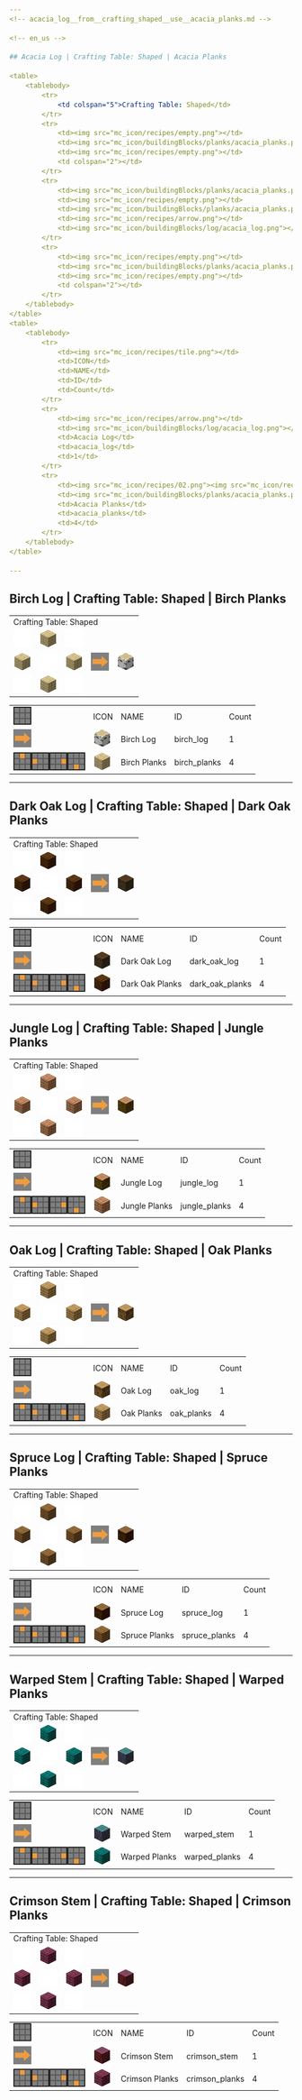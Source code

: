 ```yaml
---
<!-- acacia_log__from__crafting_shaped__use__acacia_planks.md -->

<!-- en_us -->

## Acacia Log | Crafting Table: Shaped | Acacia Planks

<table>
	<tablebody>
		<tr>
			<td colspan="5">Crafting Table: Shaped</td>
		</tr>
		<tr>
			<td><img src="mc_icon/recipes/empty.png"></td>
			<td><img src="mc_icon/buildingBlocks/planks/acacia_planks.png"></td>
			<td><img src="mc_icon/recipes/empty.png"></td>
			<td colspan="2"></td>
		</tr>
		<tr>
			<td><img src="mc_icon/buildingBlocks/planks/acacia_planks.png"></td>
			<td><img src="mc_icon/recipes/empty.png"></td>
			<td><img src="mc_icon/buildingBlocks/planks/acacia_planks.png"></td>
			<td><img src="mc_icon/recipes/arrow.png"></td>
			<td><img src="mc_icon/buildingBlocks/log/acacia_log.png"></td>
		</tr>
		<tr>
			<td><img src="mc_icon/recipes/empty.png"></td>
			<td><img src="mc_icon/buildingBlocks/planks/acacia_planks.png"></td>
			<td><img src="mc_icon/recipes/empty.png"></td>
			<td colspan="2"></td>
		</tr>
	</tablebody>
</table>
<table>
	<tablebody>
		<tr>
			<td><img src="mc_icon/recipes/tile.png"></td>
			<td>ICON</td>
			<td>NAME</td>
			<td>ID</td>
			<td>Count</td>
		</tr>
		<tr>
			<td><img src="mc_icon/recipes/arrow.png"></td>
			<td><img src="mc_icon/buildingBlocks/log/acacia_log.png"></td>
			<td>Acacia Log</td>
			<td>acacia_log</td>
			<td>1</td>
		</tr>
		<tr>
			<td><img src="mc_icon/recipes/02.png"><img src="mc_icon/recipes/04.png"><img src="mc_icon/recipes/06.png"><img src="mc_icon/recipes/08.png"></td>
			<td><img src="mc_icon/buildingBlocks/planks/acacia_planks.png"></td>
			<td>Acacia Planks</td>
			<td>acacia_planks</td>
			<td>4</td>
		</tr>
	</tablebody>
</table>

---
```

<!-- birch_log__from__crafting_shaped__use__birch_planks.md -->

<!-- en_us -->

## Birch Log | Crafting Table: Shaped | Birch Planks

<table>
	<tablebody>
		<tr>
			<td colspan="5">Crafting Table: Shaped</td>
		</tr>
		<tr>
			<td><img src="mc_icon/recipes/empty.png"></td>
			<td><img src="mc_icon/buildingBlocks/planks/birch_planks.png"></td>
			<td><img src="mc_icon/recipes/empty.png"></td>
			<td colspan="2"></td>
		</tr>
		<tr>
			<td><img src="mc_icon/buildingBlocks/planks/birch_planks.png"></td>
			<td><img src="mc_icon/recipes/empty.png"></td>
			<td><img src="mc_icon/buildingBlocks/planks/birch_planks.png"></td>
			<td><img src="mc_icon/recipes/arrow.png"></td>
			<td><img src="mc_icon/buildingBlocks/log/birch_log.png"></td>
		</tr>
		<tr>
			<td><img src="mc_icon/recipes/empty.png"></td>
			<td><img src="mc_icon/buildingBlocks/planks/birch_planks.png"></td>
			<td><img src="mc_icon/recipes/empty.png"></td>
			<td colspan="2"></td>
		</tr>
	</tablebody>
</table>
<table>
	<tablebody>
		<tr>
			<td><img src="mc_icon/recipes/tile.png"></td>
			<td>ICON</td>
			<td>NAME</td>
			<td>ID</td>
			<td>Count</td>
		</tr>
		<tr>
			<td><img src="mc_icon/recipes/arrow.png"></td>
			<td><img src="mc_icon/buildingBlocks/log/birch_log.png"></td>
			<td>Birch Log</td>
			<td>birch_log</td>
			<td>1</td>
		</tr>
		<tr>
			<td><img src="mc_icon/recipes/02.png"><img src="mc_icon/recipes/04.png"><img src="mc_icon/recipes/06.png"><img src="mc_icon/recipes/08.png"></td>
			<td><img src="mc_icon/buildingBlocks/planks/birch_planks.png"></td>
			<td>Birch Planks</td>
			<td>birch_planks</td>
			<td>4</td>
		</tr>
	</tablebody>
</table>

---
<!-- dark_oak_log__from__crafting_shaped__use__dark_oak_planks.md -->

<!-- en_us -->

## Dark Oak Log | Crafting Table: Shaped | Dark Oak Planks

<table>
	<tablebody>
		<tr>
			<td colspan="5">Crafting Table: Shaped</td>
		</tr>
		<tr>
			<td><img src="mc_icon/recipes/empty.png"></td>
			<td><img src="mc_icon/buildingBlocks/planks/dark_oak_planks.png"></td>
			<td><img src="mc_icon/recipes/empty.png"></td>
			<td colspan="2"></td>
		</tr>
		<tr>
			<td><img src="mc_icon/buildingBlocks/planks/dark_oak_planks.png"></td>
			<td><img src="mc_icon/recipes/empty.png"></td>
			<td><img src="mc_icon/buildingBlocks/planks/dark_oak_planks.png"></td>
			<td><img src="mc_icon/recipes/arrow.png"></td>
			<td><img src="mc_icon/buildingBlocks/log/dark_oak_log.png"></td>
		</tr>
		<tr>
			<td><img src="mc_icon/recipes/empty.png"></td>
			<td><img src="mc_icon/buildingBlocks/planks/dark_oak_planks.png"></td>
			<td><img src="mc_icon/recipes/empty.png"></td>
			<td colspan="2"></td>
		</tr>
	</tablebody>
</table>
<table>
	<tablebody>
		<tr>
			<td><img src="mc_icon/recipes/tile.png"></td>
			<td>ICON</td>
			<td>NAME</td>
			<td>ID</td>
			<td>Count</td>
		</tr>
		<tr>
			<td><img src="mc_icon/recipes/arrow.png"></td>
			<td><img src="mc_icon/buildingBlocks/log/dark_oak_log.png"></td>
			<td>Dark Oak Log</td>
			<td>dark_oak_log</td>
			<td>1</td>
		</tr>
		<tr>
			<td><img src="mc_icon/recipes/02.png"><img src="mc_icon/recipes/04.png"><img src="mc_icon/recipes/06.png"><img src="mc_icon/recipes/08.png"></td>
			<td><img src="mc_icon/buildingBlocks/planks/dark_oak_planks.png"></td>
			<td>Dark Oak Planks</td>
			<td>dark_oak_planks</td>
			<td>4</td>
		</tr>
	</tablebody>
</table>

---
<!-- jungle_log__from__crafting_shaped__use__jungle_planks.md -->

<!-- en_us -->

## Jungle Log | Crafting Table: Shaped | Jungle Planks

<table>
	<tablebody>
		<tr>
			<td colspan="5">Crafting Table: Shaped</td>
		</tr>
		<tr>
			<td><img src="mc_icon/recipes/empty.png"></td>
			<td><img src="mc_icon/buildingBlocks/planks/jungle_planks.png"></td>
			<td><img src="mc_icon/recipes/empty.png"></td>
			<td colspan="2"></td>
		</tr>
		<tr>
			<td><img src="mc_icon/buildingBlocks/planks/jungle_planks.png"></td>
			<td><img src="mc_icon/recipes/empty.png"></td>
			<td><img src="mc_icon/buildingBlocks/planks/jungle_planks.png"></td>
			<td><img src="mc_icon/recipes/arrow.png"></td>
			<td><img src="mc_icon/buildingBlocks/log/jungle_log.png"></td>
		</tr>
		<tr>
			<td><img src="mc_icon/recipes/empty.png"></td>
			<td><img src="mc_icon/buildingBlocks/planks/jungle_planks.png"></td>
			<td><img src="mc_icon/recipes/empty.png"></td>
			<td colspan="2"></td>
		</tr>
	</tablebody>
</table>
<table>
	<tablebody>
		<tr>
			<td><img src="mc_icon/recipes/tile.png"></td>
			<td>ICON</td>
			<td>NAME</td>
			<td>ID</td>
			<td>Count</td>
		</tr>
		<tr>
			<td><img src="mc_icon/recipes/arrow.png"></td>
			<td><img src="mc_icon/buildingBlocks/log/jungle_log.png"></td>
			<td>Jungle Log</td>
			<td>jungle_log</td>
			<td>1</td>
		</tr>
		<tr>
			<td><img src="mc_icon/recipes/02.png"><img src="mc_icon/recipes/04.png"><img src="mc_icon/recipes/06.png"><img src="mc_icon/recipes/08.png"></td>
			<td><img src="mc_icon/buildingBlocks/planks/jungle_planks.png"></td>
			<td>Jungle Planks</td>
			<td>jungle_planks</td>
			<td>4</td>
		</tr>
	</tablebody>
</table>

---
<!-- oak_log__from__crafting_shaped__use__oak_planks.md -->

<!-- en_us -->

## Oak Log | Crafting Table: Shaped | Oak Planks

<table>
	<tablebody>
		<tr>
			<td colspan="5">Crafting Table: Shaped</td>
		</tr>
		<tr>
			<td><img src="mc_icon/recipes/empty.png"></td>
			<td><img src="mc_icon/buildingBlocks/planks/oak_planks.png"></td>
			<td><img src="mc_icon/recipes/empty.png"></td>
			<td colspan="2"></td>
		</tr>
		<tr>
			<td><img src="mc_icon/buildingBlocks/planks/oak_planks.png"></td>
			<td><img src="mc_icon/recipes/empty.png"></td>
			<td><img src="mc_icon/buildingBlocks/planks/oak_planks.png"></td>
			<td><img src="mc_icon/recipes/arrow.png"></td>
			<td><img src="mc_icon/buildingBlocks/log/oak_log.png"></td>
		</tr>
		<tr>
			<td><img src="mc_icon/recipes/empty.png"></td>
			<td><img src="mc_icon/buildingBlocks/planks/oak_planks.png"></td>
			<td><img src="mc_icon/recipes/empty.png"></td>
			<td colspan="2"></td>
		</tr>
	</tablebody>
</table>
<table>
	<tablebody>
		<tr>
			<td><img src="mc_icon/recipes/tile.png"></td>
			<td>ICON</td>
			<td>NAME</td>
			<td>ID</td>
			<td>Count</td>
		</tr>
		<tr>
			<td><img src="mc_icon/recipes/arrow.png"></td>
			<td><img src="mc_icon/buildingBlocks/log/oak_log.png"></td>
			<td>Oak Log</td>
			<td>oak_log</td>
			<td>1</td>
		</tr>
		<tr>
			<td><img src="mc_icon/recipes/02.png"><img src="mc_icon/recipes/04.png"><img src="mc_icon/recipes/06.png"><img src="mc_icon/recipes/08.png"></td>
			<td><img src="mc_icon/buildingBlocks/planks/oak_planks.png"></td>
			<td>Oak Planks</td>
			<td>oak_planks</td>
			<td>4</td>
		</tr>
	</tablebody>
</table>

---
<!-- spruce_log__from__crafting_shaped__use__spruce_planks.md -->

<!-- en_us -->

## Spruce Log | Crafting Table: Shaped | Spruce Planks

<table>
	<tablebody>
		<tr>
			<td colspan="5">Crafting Table: Shaped</td>
		</tr>
		<tr>
			<td><img src="mc_icon/recipes/empty.png"></td>
			<td><img src="mc_icon/buildingBlocks/planks/spruce_planks.png"></td>
			<td><img src="mc_icon/recipes/empty.png"></td>
			<td colspan="2"></td>
		</tr>
		<tr>
			<td><img src="mc_icon/buildingBlocks/planks/spruce_planks.png"></td>
			<td><img src="mc_icon/recipes/empty.png"></td>
			<td><img src="mc_icon/buildingBlocks/planks/spruce_planks.png"></td>
			<td><img src="mc_icon/recipes/arrow.png"></td>
			<td><img src="mc_icon/buildingBlocks/log/spruce_log.png"></td>
		</tr>
		<tr>
			<td><img src="mc_icon/recipes/empty.png"></td>
			<td><img src="mc_icon/buildingBlocks/planks/spruce_planks.png"></td>
			<td><img src="mc_icon/recipes/empty.png"></td>
			<td colspan="2"></td>
		</tr>
	</tablebody>
</table>
<table>
	<tablebody>
		<tr>
			<td><img src="mc_icon/recipes/tile.png"></td>
			<td>ICON</td>
			<td>NAME</td>
			<td>ID</td>
			<td>Count</td>
		</tr>
		<tr>
			<td><img src="mc_icon/recipes/arrow.png"></td>
			<td><img src="mc_icon/buildingBlocks/log/spruce_log.png"></td>
			<td>Spruce Log</td>
			<td>spruce_log</td>
			<td>1</td>
		</tr>
		<tr>
			<td><img src="mc_icon/recipes/02.png"><img src="mc_icon/recipes/04.png"><img src="mc_icon/recipes/06.png"><img src="mc_icon/recipes/08.png"></td>
			<td><img src="mc_icon/buildingBlocks/planks/spruce_planks.png"></td>
			<td>Spruce Planks</td>
			<td>spruce_planks</td>
			<td>4</td>
		</tr>
	</tablebody>
</table>

---
<!-- warped_stem__from__crafting_shaped__use__warped_planks.md -->

<!-- en_us -->

## Warped Stem | Crafting Table: Shaped | Warped Planks

<table>
	<tablebody>
		<tr>
			<td colspan="5">Crafting Table: Shaped</td>
		</tr>
		<tr>
			<td><img src="mc_icon/recipes/empty.png"></td>
			<td><img src="mc_icon/buildingBlocks/planks/warped_planks.png"></td>
			<td><img src="mc_icon/recipes/empty.png"></td>
			<td colspan="2"></td>
		</tr>
		<tr>
			<td><img src="mc_icon/buildingBlocks/planks/warped_planks.png"></td>
			<td><img src="mc_icon/recipes/empty.png"></td>
			<td><img src="mc_icon/buildingBlocks/planks/warped_planks.png"></td>
			<td><img src="mc_icon/recipes/arrow.png"></td>
			<td><img src="mc_icon/buildingBlocks/warped_stem.png"></td>
		</tr>
		<tr>
			<td><img src="mc_icon/recipes/empty.png"></td>
			<td><img src="mc_icon/buildingBlocks/planks/warped_planks.png"></td>
			<td><img src="mc_icon/recipes/empty.png"></td>
			<td colspan="2"></td>
		</tr>
	</tablebody>
</table>
<table>
	<tablebody>
		<tr>
			<td><img src="mc_icon/recipes/tile.png"></td>
			<td>ICON</td>
			<td>NAME</td>
			<td>ID</td>
			<td>Count</td>
		</tr>
		<tr>
			<td><img src="mc_icon/recipes/arrow.png"></td>
			<td><img src="mc_icon/buildingBlocks/warped_stem.png"></td>
			<td>Warped Stem</td>
			<td>warped_stem</td>
			<td>1</td>
		</tr>
		<tr>
			<td><img src="mc_icon/recipes/02.png"><img src="mc_icon/recipes/04.png"><img src="mc_icon/recipes/06.png"><img src="mc_icon/recipes/08.png"></td>
			<td><img src="mc_icon/buildingBlocks/planks/warped_planks.png"></td>
			<td>Warped Planks</td>
			<td>warped_planks</td>
			<td>4</td>
		</tr>
	</tablebody>
</table>

---
<!-- crimson_stem__from__crafting_shaped__use__crimson_planks.md -->

<!-- en_us -->

## Crimson Stem | Crafting Table: Shaped | Crimson Planks

<table>
	<tablebody>
		<tr>
			<td colspan="5">Crafting Table: Shaped</td>
		</tr>
		<tr>
			<td><img src="mc_icon/recipes/empty.png"></td>
			<td><img src="mc_icon/buildingBlocks/planks/crimson_planks.png"></td>
			<td><img src="mc_icon/recipes/empty.png"></td>
			<td colspan="2"></td>
		</tr>
		<tr>
			<td><img src="mc_icon/buildingBlocks/planks/crimson_planks.png"></td>
			<td><img src="mc_icon/recipes/empty.png"></td>
			<td><img src="mc_icon/buildingBlocks/planks/crimson_planks.png"></td>
			<td><img src="mc_icon/recipes/arrow.png"></td>
			<td><img src="mc_icon/buildingBlocks/crimson_stem.png"></td>
		</tr>
		<tr>
			<td><img src="mc_icon/recipes/empty.png"></td>
			<td><img src="mc_icon/buildingBlocks/planks/crimson_planks.png"></td>
			<td><img src="mc_icon/recipes/empty.png"></td>
			<td colspan="2"></td>
		</tr>
	</tablebody>
</table>
<table>
	<tablebody>
		<tr>
			<td><img src="mc_icon/recipes/tile.png"></td>
			<td>ICON</td>
			<td>NAME</td>
			<td>ID</td>
			<td>Count</td>
		</tr>
		<tr>
			<td><img src="mc_icon/recipes/arrow.png"></td>
			<td><img src="mc_icon/buildingBlocks/crimson_stem.png"></td>
			<td>Crimson Stem</td>
			<td>crimson_stem</td>
			<td>1</td>
		</tr>
		<tr>
			<td><img src="mc_icon/recipes/02.png"><img src="mc_icon/recipes/04.png"><img src="mc_icon/recipes/06.png"><img src="mc_icon/recipes/08.png"></td>
			<td><img src="mc_icon/buildingBlocks/planks/crimson_planks.png"></td>
			<td>Crimson Planks</td>
			<td>crimson_planks</td>
			<td>4</td>
		</tr>
	</tablebody>
</table>

